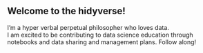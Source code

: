 
## Welcome to the hidyverse!

I’m a hyper verbal perpetual philosopher who loves data.  
I am excited to be contributing to data science education through
notebooks and data sharing and management plans. Follow along!
